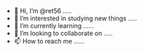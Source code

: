 - 👋 Hi, I’m @ret56 .....
- 👀 I’m interested in studying new things .....
- 🌱 I’m currently learning ......
- 💞️ I’m looking to collaborate on .....
- 📫 How to reach me ......
  

<!---
ret56/ret56 is a ✨ special ✨ repository because its `README.md` (this file) appears on your GitHub profile.
You can click the Preview link to take a look at your changes.
--->
